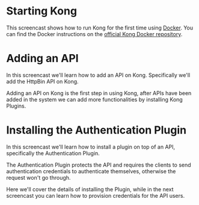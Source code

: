 # Starting Kong

This screencast shows how to run Kong for the first time using [Docker](https://www.docker.com/). You can find the Docker instructions on the [official Kong Docker repository](https://github.com/Mashape/docker-kong).

<script type="text/javascript" src="https://asciinema.org/a/16960.js" id="asciicast-16960" async data-speed="2"></script>

# Adding an API

In this screencast we'll learn how to add an API on Kong. Specifically we'll add the HttpBin API on Kong.

Adding an API on Kong is the first step in using Kong, after APIs have been added in the system we can add more functionalities by installing Kong Plugins.

<script type="text/javascript" src="https://asciinema.org/a/16961.js" id="asciicast-16961" async data-speed="2"></script>

# Installing the Authentication Plugin

In this screencast we'll learn how to install a plugin on top of an API, specifically the Authentication Plugin.

The Authentication Plugin protects the API and requires the clients to send authentication credentials to authenticate themselves, otherwise the request won't go through.

Here we'll cover the details of installing the Plugin, while in the next screencast you can learn how to provision credentials for the API users.

<script type="text/javascript" src="https://asciinema.org/a/16965.js" id="asciicast-16965" async></script>
